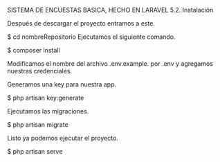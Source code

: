 SISTEMA DE ENCUESTAS BASICA, HECHO EN LARAVEL 5.2.
Instalación

Después de descargar el proyecto entramos a este.

$ cd nombreRepositorio
Ejecutamos el siguiente comando.

$ composer install

Modificamos el nombre del archivo .env.example. por .env y agregamos nuestras credenciales.

Generamos una key para nuestra app.

 $ php artisan key:generate

Ejecutamos las migraciones.

 $ php artisan migrate
 
Listo ya podemos ejecutar el proyecto.

$ php artisan serve